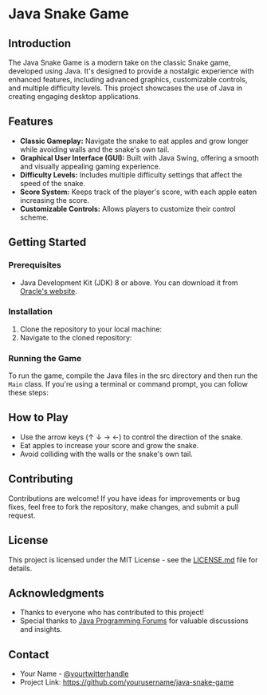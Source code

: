 # Java Snake Game

## Introduction
The Java Snake Game is a modern take on the classic Snake game, developed using Java. It's designed to provide a nostalgic experience with enhanced features, including advanced graphics, customizable controls, and multiple difficulty levels. This project showcases the use of Java in creating engaging desktop applications.

## Features
- **Classic Gameplay:** Navigate the snake to eat apples and grow longer while avoiding walls and the snake's own tail.
- **Graphical User Interface (GUI):** Built with Java Swing, offering a smooth and visually appealing gaming experience.
- **Difficulty Levels:** Includes multiple difficulty settings that affect the speed of the snake.
- **Score System:** Keeps track of the player's score, with each apple eaten increasing the score.
- **Customizable Controls:** Allows players to customize their control scheme.

## Getting Started

### Prerequisites
- Java Development Kit (JDK) 8 or above. You can download it from [Oracle's website](https://www.oracle.com/java/technologies/javase/javase-jdk8-downloads.html).

### Installation
1. Clone the repository to your local machine:
2. Navigate to the cloned repository:

### Running the Game
To run the game, compile the Java files in the src directory and then run the `Main` class. If you're using a terminal or command prompt, you can follow these steps:

## How to Play
- Use the arrow keys (↑ ↓ → ←) to control the direction of the snake.
- Eat apples to increase your score and grow the snake.
- Avoid colliding with the walls or the snake's own tail.

## Contributing
Contributions are welcome! If you have ideas for improvements or bug fixes, feel free to fork the repository, make changes, and submit a pull request.

## License
This project is licensed under the MIT License - see the [LICENSE.md](LICENSE.md) file for details.

## Acknowledgments
- Thanks to everyone who has contributed to this project!
- Special thanks to [Java Programming Forums](http://www.java-forums.org/) for valuable discussions and insights.

## Contact
- Your Name - [@yourtwitterhandle](https://twitter.com/yourtwitterhandle)
- Project Link: https://github.com/yourusername/java-snake-game
